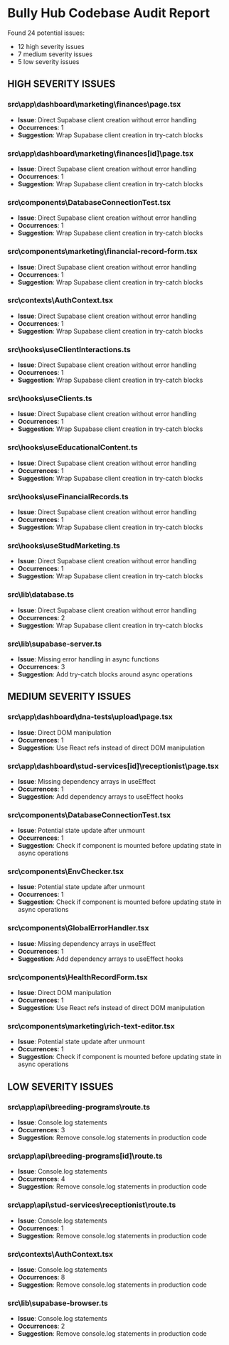 # Bully Hub Codebase Audit Report

Found 24 potential issues:
- 12 high severity issues
- 7 medium severity issues
- 5 low severity issues

## HIGH SEVERITY ISSUES

### src\app\dashboard\marketing\finances\page.tsx
- **Issue**: Direct Supabase client creation without error handling
- **Occurrences**: 1
- **Suggestion**: Wrap Supabase client creation in try-catch blocks

### src\app\dashboard\marketing\finances\[id]\page.tsx
- **Issue**: Direct Supabase client creation without error handling
- **Occurrences**: 1
- **Suggestion**: Wrap Supabase client creation in try-catch blocks

### src\components\DatabaseConnectionTest.tsx
- **Issue**: Direct Supabase client creation without error handling
- **Occurrences**: 1
- **Suggestion**: Wrap Supabase client creation in try-catch blocks

### src\components\marketing\financial-record-form.tsx
- **Issue**: Direct Supabase client creation without error handling
- **Occurrences**: 1
- **Suggestion**: Wrap Supabase client creation in try-catch blocks

### src\contexts\AuthContext.tsx
- **Issue**: Direct Supabase client creation without error handling
- **Occurrences**: 1
- **Suggestion**: Wrap Supabase client creation in try-catch blocks

### src\hooks\useClientInteractions.ts
- **Issue**: Direct Supabase client creation without error handling
- **Occurrences**: 1
- **Suggestion**: Wrap Supabase client creation in try-catch blocks

### src\hooks\useClients.ts
- **Issue**: Direct Supabase client creation without error handling
- **Occurrences**: 1
- **Suggestion**: Wrap Supabase client creation in try-catch blocks

### src\hooks\useEducationalContent.ts
- **Issue**: Direct Supabase client creation without error handling
- **Occurrences**: 1
- **Suggestion**: Wrap Supabase client creation in try-catch blocks

### src\hooks\useFinancialRecords.ts
- **Issue**: Direct Supabase client creation without error handling
- **Occurrences**: 1
- **Suggestion**: Wrap Supabase client creation in try-catch blocks

### src\hooks\useStudMarketing.ts
- **Issue**: Direct Supabase client creation without error handling
- **Occurrences**: 1
- **Suggestion**: Wrap Supabase client creation in try-catch blocks

### src\lib\database.ts
- **Issue**: Direct Supabase client creation without error handling
- **Occurrences**: 2
- **Suggestion**: Wrap Supabase client creation in try-catch blocks

### src\lib\supabase-server.ts
- **Issue**: Missing error handling in async functions
- **Occurrences**: 3
- **Suggestion**: Add try-catch blocks around async operations

## MEDIUM SEVERITY ISSUES

### src\app\dashboard\dna-tests\upload\page.tsx
- **Issue**: Direct DOM manipulation
- **Occurrences**: 1
- **Suggestion**: Use React refs instead of direct DOM manipulation

### src\app\dashboard\stud-services\[id]\receptionist\page.tsx
- **Issue**: Missing dependency arrays in useEffect
- **Occurrences**: 1
- **Suggestion**: Add dependency arrays to useEffect hooks

### src\components\DatabaseConnectionTest.tsx
- **Issue**: Potential state update after unmount
- **Occurrences**: 1
- **Suggestion**: Check if component is mounted before updating state in async operations

### src\components\EnvChecker.tsx
- **Issue**: Potential state update after unmount
- **Occurrences**: 1
- **Suggestion**: Check if component is mounted before updating state in async operations

### src\components\GlobalErrorHandler.tsx
- **Issue**: Missing dependency arrays in useEffect
- **Occurrences**: 1
- **Suggestion**: Add dependency arrays to useEffect hooks

### src\components\HealthRecordForm.tsx
- **Issue**: Direct DOM manipulation
- **Occurrences**: 1
- **Suggestion**: Use React refs instead of direct DOM manipulation

### src\components\marketing\rich-text-editor.tsx
- **Issue**: Potential state update after unmount
- **Occurrences**: 1
- **Suggestion**: Check if component is mounted before updating state in async operations

## LOW SEVERITY ISSUES

### src\app\api\breeding-programs\route.ts
- **Issue**: Console.log statements
- **Occurrences**: 3
- **Suggestion**: Remove console.log statements in production code

### src\app\api\breeding-programs\[id]\route.ts
- **Issue**: Console.log statements
- **Occurrences**: 4
- **Suggestion**: Remove console.log statements in production code

### src\app\api\stud-services\receptionist\route.ts
- **Issue**: Console.log statements
- **Occurrences**: 1
- **Suggestion**: Remove console.log statements in production code

### src\contexts\AuthContext.tsx
- **Issue**: Console.log statements
- **Occurrences**: 8
- **Suggestion**: Remove console.log statements in production code

### src\lib\supabase-browser.ts
- **Issue**: Console.log statements
- **Occurrences**: 2
- **Suggestion**: Remove console.log statements in production code

